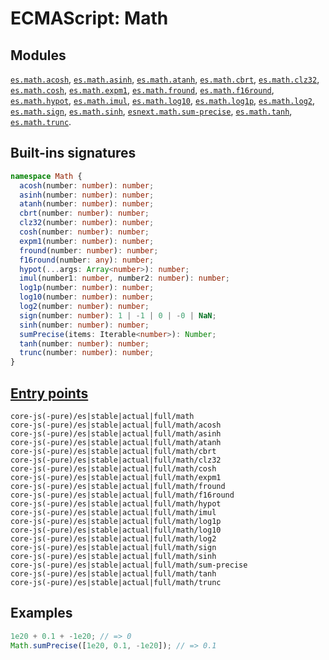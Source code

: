 # ECMAScript: Math

## Modules 
[`es.math.acosh`](https://github.com/zloirock/core-js/blob/v4/packages/core-js/modules/es.math.acosh.js), [`es.math.asinh`](https://github.com/zloirock/core-js/blob/v4/packages/core-js/modules/es.math.asinh.js), [`es.math.atanh`](https://github.com/zloirock/core-js/blob/v4/packages/core-js/modules/es.math.atanh.js), [`es.math.cbrt`](https://github.com/zloirock/core-js/blob/v4/packages/core-js/modules/es.math.cbrt.js), [`es.math.clz32`](https://github.com/zloirock/core-js/blob/v4/packages/core-js/modules/es.math.clz32.js), [`es.math.cosh`](https://github.com/zloirock/core-js/blob/v4/packages/core-js/modules/es.math.cosh.js), [`es.math.expm1`](https://github.com/zloirock/core-js/blob/v4/packages/core-js/modules/es.math.expm1.js), [`es.math.fround`](https://github.com/zloirock/core-js/blob/v4/packages/core-js/modules/es.math.fround.js), [`es.math.f16round`](https://github.com/zloirock/core-js/blob/v4/packages/core-js/modules/es.math.f16round.js), [`es.math.hypot`](https://github.com/zloirock/core-js/blob/v4/packages/core-js/modules/es.math.hypot.js), [`es.math.imul`](https://github.com/zloirock/core-js/blob/v4/packages/core-js/modules/es.math.imul.js), [`es.math.log10`](https://github.com/zloirock/core-js/blob/v4/packages/core-js/modules/es.math.log10.js), [`es.math.log1p`](https://github.com/zloirock/core-js/blob/v4/packages/core-js/modules/es.math.log1p.js), [`es.math.log2`](https://github.com/zloirock/core-js/blob/v4/packages/core-js/modules/es.math.log2.js), [`es.math.sign`](https://github.com/zloirock/core-js/blob/v4/packages/core-js/modules/es.math.sign.js), [`es.math.sinh`](https://github.com/zloirock/core-js/blob/v4/packages/core-js/modules/es.math.sinh.js), [`esnext.math.sum-precise`](https://github.com/zloirock/core-js/blob/v4/packages/core-js/modules/esnext.math.sum-precise.js), [`es.math.tanh`](https://github.com/zloirock/core-js/blob/v4/packages/core-js/modules/es.math.tanh.js), [`es.math.trunc`](https://github.com/zloirock/core-js/blob/v4/packages/core-js/modules/es.math.trunc.js).

## Built-ins signatures
```ts
namespace Math {
  acosh(number: number): number;
  asinh(number: number): number;
  atanh(number: number): number;
  cbrt(number: number): number;
  clz32(number: number): number;
  cosh(number: number): number;
  expm1(number: number): number;
  fround(number: number): number;
  f16round(number: any): number;
  hypot(...args: Array<number>): number;
  imul(number1: number, number2: number): number;
  log1p(number: number): number;
  log10(number: number): number;
  log2(number: number): number;
  sign(number: number): 1 | -1 | 0 | -0 | NaN;
  sinh(number: number): number;
  sumPrecise(items: Iterable<number>): Number;
  tanh(number: number): number;
  trunc(number: number): number;
}
```

## [Entry points]({docs-version}/docs/usage#h-entry-points)
```
core-js(-pure)/es|stable|actual|full/math
core-js(-pure)/es|stable|actual|full/math/acosh
core-js(-pure)/es|stable|actual|full/math/asinh
core-js(-pure)/es|stable|actual|full/math/atanh
core-js(-pure)/es|stable|actual|full/math/cbrt
core-js(-pure)/es|stable|actual|full/math/clz32
core-js(-pure)/es|stable|actual|full/math/cosh
core-js(-pure)/es|stable|actual|full/math/expm1
core-js(-pure)/es|stable|actual|full/math/fround
core-js(-pure)/es|stable|actual|full/math/f16round
core-js(-pure)/es|stable|actual|full/math/hypot
core-js(-pure)/es|stable|actual|full/math/imul
core-js(-pure)/es|stable|actual|full/math/log1p
core-js(-pure)/es|stable|actual|full/math/log10
core-js(-pure)/es|stable|actual|full/math/log2
core-js(-pure)/es|stable|actual|full/math/sign
core-js(-pure)/es|stable|actual|full/math/sinh
core-js(-pure)/es|stable|actual|full/math/sum-precise
core-js(-pure)/es|stable|actual|full/math/tanh
core-js(-pure)/es|stable|actual|full/math/trunc
```

## Examples
```js
1e20 + 0.1 + -1e20; // => 0
Math.sumPrecise([1e20, 0.1, -1e20]); // => 0.1
```
